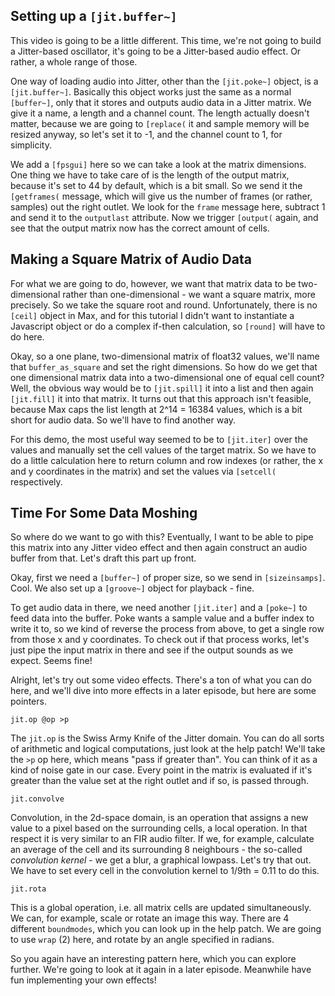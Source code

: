 ## Setting up a `[jit.buffer~]`

This video is going to be a little different. This time, we're not going to build a Jitter-based oscillator, it's going to be a Jitter-based audio effect. Or rather, a whole range of those.

One way of loading audio into Jitter, other than the `[jit.poke~]` object, is a `[jit.buffer~]`. Basically this object works just the same as a normal `[buffer~]`, only that it stores and outputs audio data in a Jitter matrix. We give it a name, a length and a channel count. The length actually doesn't matter, because we are going to `[replace(` it and sample memory will be resized anyway, so let's set it to -1, and the channel count to 1, for simplicity. 

We add a `[fpsgui]` here so we can take a look at the matrix dimensions. One thing we have to take care of is the length of the output matrix, because it's set to 44 by default, which is a bit small. So we send it the `[getframes(` message, which will give us the number of frames (or rather, samples) out the right outlet. We look for the `frame` message here, subtract 1 and send it to the `outputlast` attribute. Now we trigger `[output(` again, and see that the output matrix now has the correct amount of cells. 

## Making a Square Matrix of Audio Data

For what we are going to do, however, we want that matrix data to be two-dimensional rather than one-dimensional - we want a square matrix, more precisely. So we take the square root and round. Unfortunately, there is no `[ceil]` object in Max, and for this tutorial I didn't want to instantiate a Javascript object or do a complex if-then calculation, so `[round]` will have to do here.

Okay, so a one plane, two-dimensional matrix of float32 values, we'll name that `buffer_as_square` and set the right dimensions.  So how do we get that one dimensional matrix data into a two-dimensional one of equal cell count? Well, the obvious way would be to `[jit.spill]` it into a list and then again `[jit.fill]` it into that matrix. It turns out that this approach isn't feasible, because Max caps the list length at 2^14 = 16384 values, which is a bit short for audio data. So we'll have to find another way.

For this demo, the most useful way seemed to be to `[jit.iter]` over the values and manually set the cell values of the target matrix. So we have to do a little calculation here to return column and row indexes (or rather, the x and y coordinates in the matrix) and set the values via `[setcell(` respectively.

## Time For Some Data Moshing

So where do we want to go with this? Eventually, I want to be able to pipe this matrix into any Jitter video effect and then again construct an audio buffer from that. Let's draft this part up front.

Okay, first we need a `[buffer~]` of proper size, so we send in `[sizeinsamps]`. Cool. We also set up a `[groove~]` object for playback - fine.

To get audio data in there, we need another `[jit.iter]` and a `[poke~]` to feed data into the buffer. Poke wants a sample value and a buffer index to write it to, so we kind of reverse the process from above, to get a single row from those x and y coordinates. To check out if that process works, let's just pipe the input matrix in there and see if the output sounds as we expect. Seems fine!

Alright, let's try out some video effects. There's a ton of what you can do here, and we'll dive into more effects in a later episode, but here are some pointers.


`jit.op @op >p`

The `jit.op` is the Swiss Army Knife of the Jitter domain. You can do all sorts of arithmetic and logical computations, just look at the help patch! We'll take the `>p` op here, which means "pass if greater than". You can think of it as a kind of noise gate in our case. Every point in the matrix is evaluated if it's greater than the value set at the right outlet and if so, is passed through.

`jit.convolve`

Convolution, in the 2d-space domain, is an operation that assigns a new value to a pixel based on the surrounding cells, a local operation. In that respect it is very similar to an FIR audio filter. If we, for example, calculate an average of the cell and its surrounding 8 neighbours - the so-called _convolution kernel_ - we get a blur, a graphical lowpass. Let's try that out. We have to set every cell in the convolution kernel to 1/9th = 0.11 to do this.

`jit.rota`

This is a global operation, i.e. all matrix cells are updated simultaneously. We can, for example, scale or rotate an image this way. There are 4 different `boundmodes`, which you can look up in the help patch. We are going to use `wrap` (2) here, and rotate by an angle specified in radians.

So you again have an interesting pattern here, which you can explore further. We're going to look at it again in a later episode. Meanwhile have fun implementing your own effects!